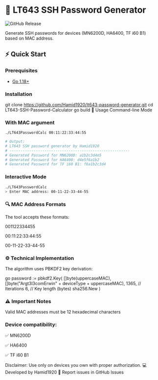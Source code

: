 # 🔐 LT643 SSH Password Generator

![GitHub Release](https://img.shields.io/github/release/Hamid1920/lt643-password-generator?style=flat-square)

Generate SSH passwords for devices (MN6200D, HA6400, TF i60 B1) based on MAC address.


## ⚡ Quick Start

### Prerequisites
- [Go 1.18+](https://go.dev/dl/)

### Installation

git clone https://github.com/Hamid1920/lt643-password-generator.git
cd LT643-SSH-Password-Calculator
go build 
🚀 Usage
Command-line Mode

### With MAC argument
```bash
./LT643PasswordCalc 00:11:22:33:44:55

# Output:
# LT643 SSH password generator by Hamid1920
# -------------------------------------------------------
# Generated Password for MN6200D: a1b2c3d4e5
# Generated Password for HA6400: d4e5f6a1b2
# Generated Password for TF i60 B1: f6a1b2c3d4
```
### Interactive Mode
```bash
./LT643PasswordCalc
> Enter MAC address: 00-11-22-33-44-55
```
### 🔍 MAC Address Formats
The tool accepts these formats:

001122334455

00:11:22:33:44:55

00-11-22-33-44-55

### ⚙️ Technical Implementation
The algorithm uses PBKDF2 key derivation:

go
password := pbkdf2.Key(
    []byte(uppercaseMAC),
    []byte("Argt3l3comErwin" + deviceType + uppercaseMAC),
    1365,  // Iterations
    6,     // Key length (bytes)
    sha256.New
)

### ⚠️ Important Notes

Valid MAC addresses must be 12 hexadecimal characters

### Device compatibility:

✅ MN6200D

✅ HA6400

✅ TF i60 B1


Disclaimer: Use only on devices you own with proper authorization.
💻 Developed by Hamid1920
🐛 Report issues in GitHub Issues
